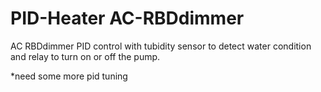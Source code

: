 # PID-Heater AC-RBDdimmer

AC RBDdimmer PID control with tubidity sensor to detect water condition and relay to turn on or off the pump.

*need some more pid tuning

